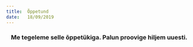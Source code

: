 ```yaml
---
title:  Õppetund
date:   18/09/2019
---
```


### <center>Me tegeleme selle õppetükiga. Palun proovige hiljem uuesti.</center>